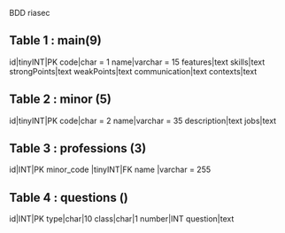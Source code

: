 BDD riasec

Table 1 : main(9)
--------------
id|tinyINT|PK
code|char = 1
name|varchar = 15
features|text
skills|text
strongPoints|text
weakPoints|text
communication|text
contexts|text

Table 2 : minor (5)
---------------
id|tinyINT|PK
code|char = 2
name|varchar = 35
description|text
jobs|text

Table 3 : professions (3)
---------------------
id|INT|PK
minor_code |tinyINT|FK
name |varchar = 255

Table 4 : questions ()
-------------------
id|INT|PK
type|char|10
class|char|1
number|INT
question|text